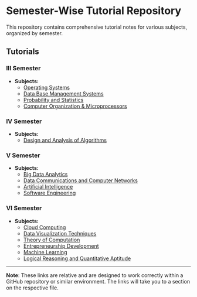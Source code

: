 # Semester-Wise Tutorial Repository

This repository contains comprehensive tutorial notes for various subjects, organized by semester.

## Tutorials

### III Semester

*   **Subjects:**
    *   [Operating Systems](https://github.com/rahulchirra/SEMESTERS/blob/main/III%20SEMESTER/OPERATING%20SYSTEMS/OS%20%20-%20Tutorial.md)
    *   [Data Base Management Systems](https://github.com/rahulchirra/SEMESTERS/blob/main/III%20SEMESTER/DBMS/DBMS%20%20-Tutorial.md)
    *    [Probability and Statistics](https://github.com/rahulchirra/SEMESTERS/blob/main/III%20SEMESTER/PROBABILITY%20AND%20STATISTICS%20/PS%20-Tutorial%20.md)
    *   [Computer Organization & Microprocessors](https://github.com/rahulchirra/SEMESTERS/blob/main/III%20SEMESTER/COMP%20/COMP%20.md)
### IV Semester

*   **Subjects:**
     *  [Design and Analysis of Algorithms](https://github.com/rahulchirra/SEMESTERS/blob/main/IV%20SEMESTER/DAA/DAA%20-%20Tutorial.md)

### V Semester

*   **Subjects:**
    *   [Big Data Analytics](https://github.com/rahulchirra/SEMESTERS/blob/main/V%20SEMESTER/BIG%20DATA%20ANALYTICS%20/BDA%20-%20tutorial.md)
    *   [Data Communications and Computer Networks](https://github.com/rahulchirra/SEMESTERS/blob/main/V%20SEMESTER/DATA%20COMMUNICATIONS%20AND%20COMPUTER%20NETWORKS./DCCN%20-%20Tutorial.md)
    *   [Artificial Intelligence](https://github.com/rahulchirra/SEMESTERS/blob/main/V%20SEMESTER/ARTIFICIAL%20INTELLIGENCE%20/AI%20-%20Tutorial.md)
    *  [Software Engineering](https://github.com/rahulchirra/SEMESTERS/blob/main/V%20SEMESTER/SOFTWARE%20ENGINEERING/SE%20tutorial.md)

### VI Semester

*  **Subjects:**
    * [Cloud Computing](https://github.com/rahulchirra/SEMESTERS/blob/main/VI%20SEMESTER/CLOUD%20COMPUTING%20/Cloud%20computing%20.md)
    * [Data Visualization Techniques](https://github.com/rahulchirra/SEMESTERS/blob/main/VI%20SEMESTER/DATA%20VISUALIZATION%20TECHNIQUES/DVT%20-tutorial.md)
    * [Theory of Computation](https://github.com/rahulchirra/SEMESTERS/blob/main/VI%20SEMESTER/THEORY%20OF%20COMPUTATION/TOC%20-%20tutorial%20.md)
    * [Entrepreneurship Development](https://github.com/rahulchirra/SEMESTERS/blob/main/VI%20SEMESTER/ENTREPRENEURSHIP%20DEVELOPMENT/ED%20-%20tutorial.md)
    * [Machine Learning](https://github.com/rahulchirra/SEMESTERS/blob/main/VI%20SEMESTER/MACHINE%20LEARNING%20/ML%20-%20tutorial.md)
    * [Logical Reasoning and Quantitative Aptitude](https://github.com/rahulchirra/SEMESTERS/blob/main/VI%20SEMESTER/LOGICAL%20REASONING%20AND%20QUANTITATIVE%20APTITUDE/LRQA%20-%20tutorial.md)
---
**Note**: These links are relative and are designed to work correctly within a GitHub repository or similar environment. The links will take you to a section on the respective file.
```
